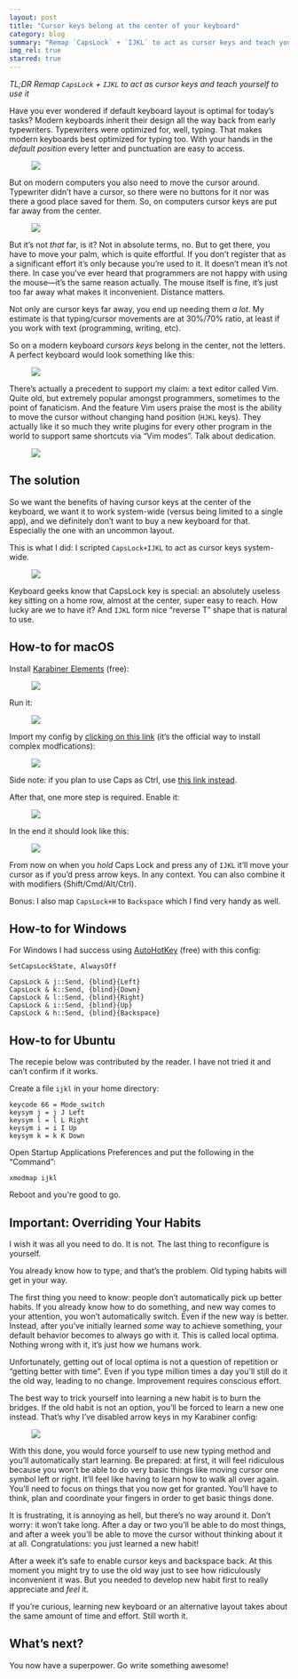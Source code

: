 ```yaml
---
layout: post
title: "Cursor keys belong at the center of your keyboard"
category: blog
summary: "Remap `CapsLock` + `IJKL` to act as cursor keys and teach yourself to use it"
img_rel: true
starred: true
---
```


*TL;DR Remap `CapsLock` + `IJKL` to act as cursor keys and teach yourself to use it*

Have you ever wondered if default keyboard layout is optimal for today’s tasks? Modern keyboards inherit their design all the way back from early typewriters. Typewriters were optimized for, well, typing. That makes modern keyboards best optimized for typing too. With your hands in the _default position_ every letter and punctuation are easy to access.

<figure><img src="./normal_position.png" /></figure>

But on modern computers you also need to move the cursor around. Typewriter didn’t have a cursor, so there were no buttons for it nor was there a good place saved for them. So, on computers cursor keys are put far away from the center.

<figure><img src="./far_away.png" /></figure>

But it’s not _that_ far, is it? Not in absolute terms, no. But to get there, you have to move your palm, which is quite effortful. If you don’t register that as a significant effort it’s only because you’re used to it. It doesn’t mean it’s not there. In case you’ve ever heard that programmers are not happy with using the mouse—it’s the same reason actually. The mouse itself is fine, it’s just too far away what makes it inconvenient. Distance matters.

Not only are cursor keys far away, you end up needing them _a lot_. My estimate is that typing/cursor movements are at 30%/70% ratio, at least if you work with text (programming, writing, etc).

So on a modern keyboard _cursors keys_ belong in the center, not the letters. A perfect keyboard would look something like this:

<figure><img src="./center.png" /></figure>

There’s actually a precedent to support my claim: a text editor called Vim. Quite old, but extremely popular amongst programmers, sometimes to the point of fanaticism. And the feature Vim users praise the most is the ability to move the cursor without changing hand position (`HJKL` keys). They actually like it so much they write plugins for every other program in the world to support same shortcuts via “Vim modes”. Talk about dedication.

<figure><img src="./vim.png" /></figure>

## The solution

So we want the benefits of having cursor keys at the center of the keyboard, we want it to work system-wide (versus being limited to a single app), and we definitely don’t want to buy a new keyboard for that. Especially the one with an uncommon layout.
 
This is what I did: I scripted `CapsLock+IJKL` to act as cursor keys system-wide.

<figure><img src="./remap.png" /></figure>

Keyboard geeks know that CapsLock key is special: an absolutely useless key sitting on a home row, almost at the center, super easy to reach. How lucky are we to have it? And `IJKL` form nice “reverse T” shape that is natural to use.

## How-to for macOS

Install <a href="https://pqrs.org/osx/karabiner/index.html" target="_blank">Karabiner Elements</a> (free):

<figure><img src="karabiner_install.png" /></figure>

Run it:

<figure><img src="karabiner_run.png" /></figure>

Import my config by [clicking on this link](karabiner://karabiner/assets/complex_modifications/import?url=https://s.tonsky.me/karabiner/capslock_ijkl_fn.json) (it’s the official way to install complex modfications):

<figure><img src="karabiner_import.png" /></figure>

Side note: if you plan to use Caps as Ctrl, use [this link instead](karabiner://karabiner/assets/complex_modifications/import?url=https://s.tonsky.me/karabiner/capslock_ijkl_ctrl.json).

After that, one more step is required. Enable it:

<figure><img src="karabiner_enable.png" /></figure>

In the end it should look like this:

<figure><img src="karabiner_result.png" /></figure>

From now on when you _hold_ Caps Lock and press any of `IJKL` it’ll move your cursor as if you’d press arrow keys. In any context. You can also combine it with modifiers (Shift/Cmd/Alt/Ctrl).

Bonus: I also map `CapsLock+H` to `Backspace` which I find very handy as well.

## How-to for Windows

For Windows I had success using <a href="https://www.autohotkey.com/" target="_blank">AutoHotKey</a> (free) with this config:

```
SetCapsLockState, AlwaysOff

CapsLock & j::Send, {blind}{Left}
CapsLock & k::Send, {blind}{Down}
CapsLock & l::Send, {blind}{Right}
CapsLock & i::Send, {blind}{Up}
CapsLock & h::Send, {blind}{Backspace}
```

## How-to for Ubuntu

The recepie below was contributed by the reader. I have not tried it and can’t confirm if it works.

Create a file `ijkl` in your home directory:

```
keycode 66 = Mode_switch
keysym j = j J Left
keysym l = l L Right
keysym i = i I Up
keysym k = k K Down 
```

Open Startup Applications Preferences and put the following in the “Command”:

```
xmodmap ijkl
```

Reboot and you're good to go.

## Important: Overriding Your Habits

I wish it was all you need to do. It is not. The last thing to reconfigure is yourself.

You already know how to type, and that’s the problem. Old typing habits will get in your way.

The first thing you need to know: people don’t automatically pick up better habits. If you already know how to do something, and new way comes to your attention, you won’t automatically switch. Even if the new way is better. Instead, after you’ve initially learned _some_ way to achieve something, your default behavior becomes to always go with it. This is called local optima. Nothing wrong with it, it’s just how we humans work.

Unfortunately, getting out of local optima is not a question of repetition or “getting better with time”. Even if you type million times a day you’ll still do it the old way, leading to no change. Improvement requires conscious effort.

The best way to trick yourself into learning a new habit is to burn the bridges. If the old habit is not an option, you’ll be forced to learn a new one instead. That’s why I’ve disabled arrow keys in my Karabiner config:

<figure><img src="karabiner_disabled.png" /></figure>

With this done, you would force yourself to use new typing method and you’ll automatically start learning. Be prepared: at first, it will feel ridiculous because you won’t be able to do very basic things like moving cursor one symbol left or right. It’ll feel like having to learn how to walk all over again. You’ll need to focus on things that you now get for granted. You’ll have to think, plan and coordinate your fingers in order to get basic things done.

It is frustrating, it is annoying as hell, but there’s no way around it. Don’t worry: it won’t take long. After a day or two you’ll be able to do most things, and after a week you’ll be able to move the cursor without thinking about it at all. Congratulations: you just learned a new habit!

After a week it’s safe to enable cursor keys and backspace back. At this moment you might try to use the old way just to see how ridiculously inconvenient it was. But you needed to develop new habit first to really appreciate and _feel_ it.

If you’re curious, learning new keyboard or an alternative layout takes about the same amount of time and effort. Still worth it.

## What’s next?

You now have a superpower. Go write something awesome!